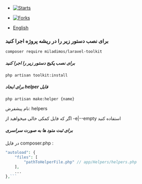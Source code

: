 - [![Starts](https://img.shields.io/github/stars/miladimos/laravel-toolkit?style=flat&logo=github)](https://github.com/miladimos/laravel-toolkit/forks)
- [![Forks](https://img.shields.io/github/forks/miladimos/laravel-toolkit?style=flat&logo=github)](https://github.com/miladimos/laravel-toolkit/stargazers)

- [English](README.md)

### برای نصب دستور زیر را در ریشه پروژه اجرا کنید

`composer require miladimos/laravel-toolkit`

##### برای نصب پکیج دستور زیر را اجرا کنید

`php artisan toolkit:install`

##### برای ایجاد helper فایل

`php artisan make:helper {name}`

نام پیشفرض: helpers

اگر که فایل کمکی خالی میخواهید از 
-e|--empty استفاده کنید

##### برای ثبت متود ها به صورت سراسری

در فایل composer.php :

```php
"autoload": {
    "files": [
        "pathToHelperFile.php" // app/Helpers/helpers.php
    ],
    ...
},```
